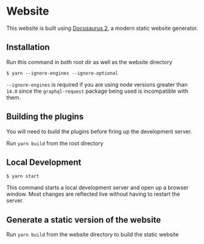 # Website

This website is built using [Docusaurus 2](https://v2.docusaurus.io/), a modern static website generator.

## Installation

Run this command in both root dir as well as the website directory

```
$ yarn --ignore-engines --ignore-optional
```

`--ignore-engines` is required if you are using node versions greater than `14.0` since the `graphql-request` package
being used is incompatible with them.

## Building the plugins

You will need to build the plugins before firing up the development server.

Run `yarn build` from the root directory

## Local Development

`$ yarn start`

This command starts a local development server and open up a browser window. Most changes are reflected live without
having to restart the server.

## Generate a static version of the website

Run `yarn build` from the website directory to build the static website
